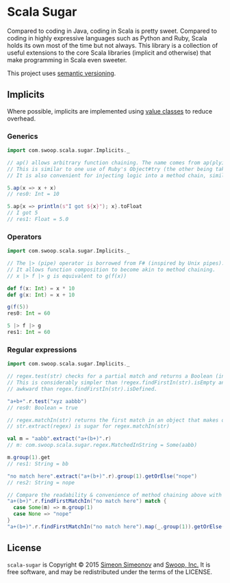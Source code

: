 # Scala Sugar

Compared to coding in Java, coding in Scala is pretty sweet. Compared to coding in highly expressive languages such as Python and Ruby, Scala holds its own most of the time but not always. This library is a collection of useful extensions to the core Scala libraries (implicit and otherwise) that make programming in Scala even sweeter.

This project uses [semantic versioning](http://semver.org/).

## Implicits

Where possible, implicits are implemented using [value classes](http://docs.scala-lang.org/overviews/core/value-classes.html) to reduce overhead.

### Generics

```scala
import com.swoop.scala.sugar.Implicits._

// ap() allows arbitrary function chaining. The name comes from ap(plying) a function.
// This is similar to one use of Ruby's Object#try (the other being taken care of by Option).
// It is also convenient for injecting logic into a method chain, similar to Ruby's Object#tap.

5.ap(x => x + x)
// res0: Int = 10

5.ap{x => println(s"I got ${x}"); x}.toFloat
// I got 5
// res1: Float = 5.0
```

### Operators

```scala
import com.swoop.scala.sugar.Implicits._

// The |> (pipe) operator is borrowed from F# (inspired by Unix pipes).
// It allows function composition to become akin to method chaining.
// x |> f |> g is equivalent to g(f(x))

def f(x: Int) = x * 10
def g(x: Int) = x + 10

g(f(5))
res0: Int = 60

5 |> f |> g
res1: Int = 60
```

### Regular expressions

```scala
import com.swoop.scala.sugar.Implicits._

// regex.test(str) checks for a partial match and returns a Boolean (inspired by JavaScript)
// This is considerably simpler than !regex.findFirstIn(str).isEmpty and semantically less
// awkward than regex.findFirstIn(str).isDefined.

"a+b+".r.test("xyz aabbb")
// res0: Boolean = true

// regex.matchIn(str) returns the first match in an object that makes optional extraction easy.
// str.extract(regex) is sugar for regex.matchIn(str)

val m = "aabb".extract("a+(b+)".r)
// m: com.swoop.scala.sugar.regex.MatchedInString = Some(aabb)

m.group(1).get
// res1: String = bb

"no match here".extract("a+(b+)".r).group(1).getOrElse("nope")
// res2: String = nope

// Compare the readability & convenience of method chaining above with the usual approach
"a+(b+)".r.findFirstMatchIn("no match here") match {
  case Some(m) => m.group(1)
  case None => "nope"
}
"a+(b+)".r.findFirstMatchIn("no match here").map(_.group(1)).getOrElse("nope")
```

## License

`scala-sugar` is Copyright &copy; 2015 [Simeon Simeonov](https://about.me/simeonov) and [Swoop, Inc.](http://swoop.com) It is free software, and may be redistributed under the terms of the LICENSE.
